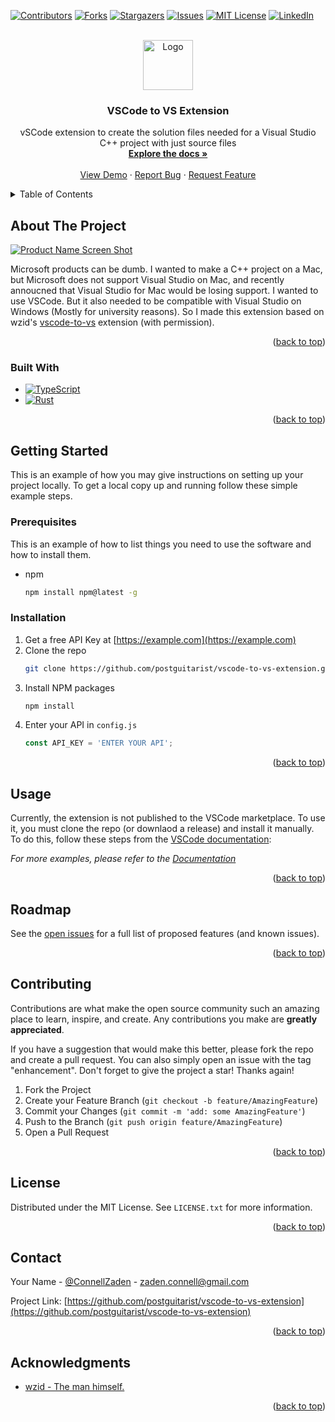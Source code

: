 <a name="readme-top"></a>

<!-- PROJECT SHIELDS -->
<!--
*** I'm using markdown "reference style" links for readability.
*** Reference links are enclosed in brackets [ ] instead of parentheses ( ).
*** See the bottom of this document for the declaration of the reference variables
*** for contributors-url, forks-url, etc. This is an optional, concise syntax you may use.
*** https://www.markdownguide.org/basic-syntax/#reference-style-links
-->
[![Contributors][contributors-shield]][contributors-url]
[![Forks][forks-shield]][forks-url]
[![Stargazers][stars-shield]][stars-url]
[![Issues][issues-shield]][issues-url]
[![MIT License][license-shield]][license-url]
[![LinkedIn][linkedin-shield]][linkedin-url]



<!-- PROJECT LOGO -->
<br />
<div align="center">
  <a href="https://github.com/postguitarist/vscode-to-vs-extension">
    <img src="images/logo.png" alt="Logo" width="80" height="80">
  </a>

<h3 align="center">VSCode to VS Extension</h3>

  <p align="center">
    vSCode extension to create the solution files needed for a Visual Studio C++ project with just source files
    <br />
    <a href="https://github.com/postguitarist/vscode-to-vs-extension"><strong>Explore the docs »</strong></a>
    <br />
    <br />
    <a href="https://github.com/postguitarist/vscode-to-vs-extension">View Demo</a>
    ·
    <a href="https://github.com/postguitarist/vscode-to-vs-extension/issues">Report Bug</a>
    ·
    <a href="https://github.com/postguitarist/vscode-to-vs-extension/issues">Request Feature</a>
  </p>
</div>



<!-- TABLE OF CONTENTS -->
<details>
  <summary>Table of Contents</summary>
  <ol>
    <li>
      <a href="#about-the-project">About The Project</a>
      <ul>
        <li><a href="#built-with">Built With</a></li>
      </ul>
    </li>
    <li>
      <a href="#getting-started">Getting Started</a>
      <ul>
        <li><a href="#prerequisites">Prerequisites</a></li>
        <li><a href="#installation">Installation</a></li>
      </ul>
    </li>
    <li><a href="#usage">Usage</a></li>
    <li><a href="#roadmap">Roadmap</a></li>
    <li><a href="#contributing">Contributing</a></li>
    <li><a href="#license">License</a></li>
    <li><a href="#contact">Contact</a></li>
    <li><a href="#acknowledgments">Acknowledgments</a></li>
  </ol>
</details>



<!-- ABOUT THE PROJECT -->
## About The Project

[![Product Name Screen Shot][product-screenshot]](https://zadenconnell.tech)

Microsoft products can be dumb. I wanted to make a C++ project 
on a Mac, but Microsoft does not support Visual Studio on Mac, and recently annoucned that Visual Studio for Mac would be losing support. I wanted to use VSCode. But it also needed to be compatible with Visual Studio on Windows (Mostly for university reasons). So I made this extension based on wzid's [vscode-to-vs](https://github.com/wzid/vscode-to-vs) extension (with permission).

<p align="right">(<a href="#readme-top">back to top</a>)</p>



### Built With

* [![TypeScript][TS.com]][TS-url]
* [![Rust][Rust.com]][Rust-url]


<p align="right">(<a href="#readme-top">back to top</a>)</p>



<!-- GETTING STARTED -->
## Getting Started

This is an example of how you may give instructions on setting up your project locally.
To get a local copy up and running follow these simple example steps.

### Prerequisites

This is an example of how to list things you need to use the software and how to install them.
* npm
  ```sh
  npm install npm@latest -g
  ```

### Installation

1. Get a free API Key at [https://example.com](https://example.com)
2. Clone the repo
   ```sh
   git clone https://github.com/postguitarist/vscode-to-vs-extension.git
   ```
3. Install NPM packages
   ```sh
   npm install
   ```
4. Enter your API in `config.js`
   ```js
   const API_KEY = 'ENTER YOUR API';
   ```

<p align="right">(<a href="#readme-top">back to top</a>)</p>



<!-- USAGE EXAMPLES -->
## Usage

Currently, the extension is not published to the VSCode marketplace. To use it, you must clone the repo (or downlaod a release) and install it manually. To do this, follow these steps from the [VSCode documentation](https://code.visualstudio.com/docs/editor/extension-marketplace#:~:text=You%20can%20manually%20install%20a,point%20to%20the%20.vsix%20file.):

_For more examples, please refer to the [Documentation](https://example.com)_

<p align="right">(<a href="#readme-top">back to top</a>)</p>



<!-- ROADMAP -->
## Roadmap

See the [open issues](https://github.com/postguitarist/vscode-to-vs-extension/issues) for a full list of proposed features (and known issues).

<p align="right">(<a href="#readme-top">back to top</a>)</p>



<!-- CONTRIBUTING -->
## Contributing

Contributions are what make the open source community such an amazing place to learn, inspire, and create. Any contributions you make are **greatly appreciated**.

If you have a suggestion that would make this better, please fork the repo and create a pull request. You can also simply open an issue with the tag "enhancement".
Don't forget to give the project a star! Thanks again!

1. Fork the Project
2. Create your Feature Branch (`git checkout -b feature/AmazingFeature`)
3. Commit your Changes (`git commit -m 'add: some AmazingFeature'`)
4. Push to the Branch (`git push origin feature/AmazingFeature`)
5. Open a Pull Request

<p align="right">(<a href="#readme-top">back to top</a>)</p>



<!-- LICENSE -->
## License

Distributed under the MIT License. See `LICENSE.txt` for more information.

<p align="right">(<a href="#readme-top">back to top</a>)</p>



<!-- CONTACT -->
## Contact

Your Name - [@ConnellZaden](https://twitter.com/ConnellZaden) - zaden.connell@gmail.com

Project Link: [https://github.com/postguitarist/vscode-to-vs-extension](https://github.com/postguitarist/vscode-to-vs-extension)

<p align="right">(<a href="#readme-top">back to top</a>)</p>



<!-- ACKNOWLEDGMENTS -->
## Acknowledgments

* [wzid - The man himself.](https://github.com/wzid/vscode-to-vs)

<p align="right">(<a href="#readme-top">back to top</a>)</p>



<!-- MARKDOWN LINKS & IMAGES -->
<!-- https://www.markdownguide.org/basic-syntax/#reference-style-links -->
[contributors-shield]: https://img.shields.io/github/contributors/postguitarist/vscode-to-vs-extension.svg?style=for-the-badge
[contributors-url]: https://github.com/postguitarist/vscode-to-vs-extension/graphs/contributors
[forks-shield]: https://img.shields.io/github/forks/postguitarist/vscode-to-vs-extension.svg?style=for-the-badge
[forks-url]: https://github.com/postguitarist/vscode-to-vs-extension/network/members
[stars-shield]: https://img.shields.io/github/stars/postguitarist/vscode-to-vs-extension.svg?style=for-the-badge
[stars-url]: https://github.com/postguitarist/vscode-to-vs-extension/stargazers
[issues-shield]: https://img.shields.io/github/issues/postguitarist/vscode-to-vs-extension.svg?style=for-the-badge
[issues-url]: https://github.com/postguitarist/vscode-to-vs-extension/issues
[license-shield]: https://img.shields.io/github/license/postguitarist/vscode-to-vs-extension.svg?style=for-the-badge
[license-url]: https://github.com/postguitarist/vscode-to-vs-extension/blob/master/LICENSE.txt
[linkedin-shield]: https://img.shields.io/badge/-LinkedIn-black.svg?style=for-the-badge&logo=linkedin&colorB=555
[linkedin-url]: https://linkedin.com/in/zaden-connell
[product-screenshot]: images/screenshot.png
[TS.com]: https://img.shields.io/badge/typescript-0769AD?style=for-the-badge&logo=typescript&logoColor=white
[TS-url]: https://www.typescriptlang.org
[Rust.com]: https://img.shields.io/badge/Rust-FF2D20?style=for-the-badge&logo=rust&logoColor=white
[Rust-url]: https://www.rust-lang.org
